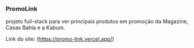 ### PromoLink
projeto full-stack para ver principais produtos em promoção da Magazine, Casas Bahia e a Kabum.

Link do site: (https://promo-link.vercel.app/)

